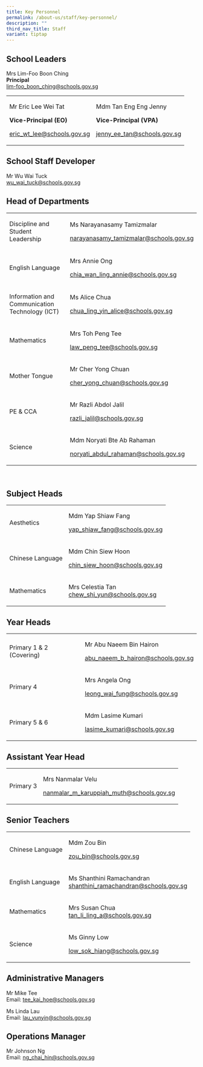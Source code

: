 ```yaml
---
title: Key Personnel
permalink: /about-us/staff/key-personnel/
description: ""
third_nav_title: Staff
variant: tiptap
---
```

<h2>School Leaders</h2>
<p>Mrs Lim-Foo Boon Ching
<br><strong>Principal</strong> 
<br><a href="mailto:lim-foo_boon_ching@schools.gov.sg" rel="noopener noreferrer nofollow" target="_blank">lim-foo_boon_ching@schools.gov.sg</a>
</p>
<table>
<tbody>
<tr>
<td rowspan="1" colspan="1">
<p>Mr Eric Lee Wei Tat</p>
<p><strong>Vice-Principal (EO)</strong>
</p>
<p><a href="mailto:eric_wt_lee@schools.gov.sg" rel="noopener noreferrer nofollow" target="_blank">eric_wt_lee@schools.gov.sg</a>
</p>
</td>
<td rowspan="1" colspan="1">
<p>Mdm Tan Eng Eng Jenny</p>
<p><strong>Vice-Principal (VPA)</strong>
</p>
<p><a href="mailto:jenny_ee_tan@schools.gov.sg" rel="noopener noreferrer nofollow" target="_blank">jenny_ee_tan@schools.gov.sg</a>
</p>
</td>
</tr>
</tbody>
</table>
<h2>School Staff Developer</h2>
<p>Mr Wu Wai Tuck
<br><a href="mailto:wu_wai_tuck@schools.gov.sg" rel="noopener noreferrer nofollow" target="_blank">wu_wai_tuck@schools.gov.sg</a>
</p>
<h2>Head of Departments</h2>
<table>
<tbody>
<tr>
<td rowspan="1" colspan="1">
<p>Discipline and Student Leadership</p>
</td>
<td rowspan="1" colspan="1">
<p>Ms Narayanasamy Tamizmalar</p>
<p><a href="mailto:narayanasamy_tamizmalar@schools.gov.sg" rel="noopener noreferrer nofollow" target="_blank">narayanasamy_tamizmalar@schools.gov.sg</a>
</p>
</td>
</tr>
<tr>
<td rowspan="1" colspan="1">
<p>English Language</p>
</td>
<td rowspan="1" colspan="1">
<p>Mrs Annie Ong</p>
<p><a href="mailto:chia_wan_ling_annie@schools.gov.sg" rel="noopener noreferrer nofollow" target="_blank">chia_wan_ling_annie@schools.gov.sg</a>
</p>
</td>
</tr>
<tr>
<td rowspan="1" colspan="1">
<p>Information and Communication Technology (ICT)</p>
</td>
<td rowspan="1" colspan="1">
<p>Ms Alice Chua</p>
<p><a href="mailto:chua_ling_yin_alice@schools.gov.sg" rel="noopener noreferrer nofollow" target="_blank">chua_ling_yin_alice@schools.gov.sg</a>
</p>
</td>
</tr>
<tr>
<td rowspan="1" colspan="1">
<p>Mathematics</p>
</td>
<td rowspan="1" colspan="1">
<p>Mrs Toh Peng Tee</p>
<p><a href="mailto:law_peng_tee@schools.gov.sg" rel="noopener noreferrer nofollow" target="_blank">law_peng_tee@schools.gov.sg</a>
</p>
</td>
</tr>
<tr>
<td rowspan="1" colspan="1">
<p>Mother Tongue</p>
</td>
<td rowspan="1" colspan="1">
<p>Mr Cher Yong Chuan</p>
<p><a href="mailto:cher_yong_chuan@schools.gov.sg" rel="noopener noreferrer nofollow" target="_blank">cher_yong_chuan@schools.gov.sg</a>
</p>
</td>
</tr>
<tr>
<td rowspan="1" colspan="1">
<p>PE &amp; CCA</p>
</td>
<td rowspan="1" colspan="1">
<p>Mr Razli Abdol Jalil</p>
<p><a href="mailto:razli_jalil@schools.gov.sg" rel="noopener noreferrer nofollow" target="_blank">razli_jalil@schools.gov.sg</a>
</p>
</td>
</tr>
<tr>
<td rowspan="1" colspan="1">
<p>Science</p>
</td>
<td rowspan="1" colspan="1">
<p>Mdm Noryati Bte Ab Rahaman</p>
<p><a href="mailto:noryati_abdul_rahaman@schools.gov.sg" rel="noopener noreferrer nofollow" target="_blank">noryati_abdul_rahaman@schools.gov.sg</a>
</p>
</td>
</tr>
</tbody>
</table>
<p>
<br>
</p>
<h2>Subject Heads</h2>
<table>
<tbody>
<tr>
<td rowspan="1" colspan="1">
<p>Aesthetics</p>
</td>
<td rowspan="1" colspan="1">
<p>Mdm Yap Shiaw Fang</p>
<p><a href="mailto:yap_shiaw_fang@schools.gov.sg" rel="noopener noreferrer nofollow" target="_blank">yap_shiaw_fang@schools.gov.sg</a>
</p>
</td>
</tr>
<tr>
<td rowspan="1" colspan="1">
<p>Chinese Language</p>
</td>
<td rowspan="1" colspan="1">
<p>Mdm Chin Siew Hoon</p>
<p><a href="mailto:chin_siew_hoon@schools.gov.sg" rel="noopener noreferrer nofollow" target="_blank">chin_siew_hoon@schools.gov.sg</a>
</p>
</td>
</tr>
<tr>
<td rowspan="1" colspan="1">
<p>Mathematics
<br>
</p>
</td>
<td rowspan="1" colspan="1">
<p>Mrs Celestia Tan
<br><a href="mailto:chew_shi_yun@schools.gov.sg" rel="noopener noreferrer nofollow" target="_blank">chew_shi_yun@schools.gov.sg</a>
</p>
</td>
</tr>
</tbody>
</table>
<h2>Year Heads</h2>
<table>
<tbody>
<tr>
<td rowspan="1" colspan="1">
<p>Primary 1 &amp; 2 (Covering)</p>
</td>
<td rowspan="1" colspan="1">
<p>Mr Abu Naeem Bin Hairon</p>
<p><a href="mailto:abu_naeem_b_hairon@schools.gov.sg" rel="noopener noreferrer nofollow" target="_blank">abu_naeem_b_hairon@schools.gov.sg</a>
</p>
</td>
</tr>
<tr>
<td rowspan="1" colspan="1">
<p>Primary 4</p>
</td>
<td rowspan="1" colspan="1">
<p>Mrs Angela Ong</p>
<p><a href="mailto:leong_wai_fung@schools.gov.sg" rel="noopener noreferrer nofollow" target="_blank">leong_wai_fung@schools.gov.sg</a>
</p>
</td>
</tr>
<tr>
<td rowspan="1" colspan="1">
<p>Primary 5 &amp; 6</p>
</td>
<td rowspan="1" colspan="1">
<p>Mdm Lasime Kumari</p>
<p><a href="mailto:lasime_kumari@schools.gov.sg" rel="noopener noreferrer nofollow" target="_blank">lasime_kumari@schools.gov.sg</a>
</p>
</td>
</tr>
</tbody>
</table>
<h2>Assistant Year Head</h2>
<table>
<tbody>
<tr>
<td rowspan="1" colspan="1">
<p>Primary 3</p>
</td>
<td rowspan="1" colspan="1">
<p>Mrs Nanmalar Velu</p>
<p><a href="mailto:nanmalar_m_karuppiah_muth@schools.gov.sg" rel="noopener noreferrer nofollow" target="_blank">nanmalar_m_karuppiah_muth@schools.gov.sg</a>
</p>
</td>
</tr>
</tbody>
</table>
<h2>Senior Teachers</h2>
<table>
<tbody>
<tr>
<td rowspan="1" colspan="1">
<p>Chinese Language</p>
</td>
<td rowspan="1" colspan="1">
<p>Mdm Zou Bin</p>
<p><a href="mailto:zou_bin@schools.gov.sg" rel="noopener noreferrer nofollow" target="_blank">zou_bin@schools.gov.sg</a>
</p>
</td>
</tr>
<tr>
<td rowspan="1" colspan="1">
<p>English Language</p>
</td>
<td rowspan="1" colspan="1">
<p>Ms Shanthini Ramachandran
<br><a href="mailto:shanthini_ramachandran@schools.gov.sg" rel="noopener noreferrer nofollow" target="_blank">shanthini_ramachandran@schools.gov.sg</a>
</p>
</td>
</tr>
<tr>
<td rowspan="1" colspan="1">
<p>Mathematics</p>
</td>
<td rowspan="1" colspan="1">
<p>Mrs Susan Chua
<br><a href="mailto:tan_li_ling_a@schools.gov.sg" rel="noopener noreferrer nofollow" target="_blank">tan_li_ling_a@schools.gov.sg</a>
</p>
</td>
</tr>
<tr>
<td rowspan="1" colspan="1">
<p>Science</p>
</td>
<td rowspan="1" colspan="1">
<p>Ms Ginny Low</p>
<p><a href="mailto:low_sok_hiang@schools.gov.sg" rel="noopener noreferrer nofollow" target="_blank">low_sok_hiang@schools.gov.sg</a>
</p>
</td>
</tr>
</tbody>
</table>
<h2>Administrative Managers</h2>
<p>Mr Mike Tee
<br>Email: <a href="mailto:tee\_kai\_hoe@schools.gov.sg" rel="noopener noreferrer nofollow" target="_blank">tee_kai_hoe@schools.gov.sg</a>
</p>
<p>Ms Linda Lau
<br>Email: <a href="mailto:lau\_vunyin@schools.gov.sg" rel="noopener noreferrer nofollow" target="_blank">lau_vunyin@schools.gov.sg</a>
</p>
<h2>Operations Manager</h2>
<p>Mr Johnson Ng
<br>Email: <a href="mailto:ng\_chai\_hin@schools.gov.sg" rel="noopener noreferrer nofollow" target="_blank">ng_chai_hin@schools.gov.sg</a>
</p>